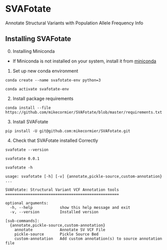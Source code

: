 # SVAFotate
Annotate Structural Variants with Population Allele Frequency Info 



## Installing SVAFotate


0) Installing Miniconda

- If Miniconda is not installed on your system, install it from [miniconda](https://conda.io/en/latest/miniconda.html)


1) Set up new conda environment 

```
conda create --name svafotate-env python=3
```

```
conda activate svafotate-env
```


2) Install package requirements 

```
conda install --file https://github.com/mikecormier/SVAFotate/blob/master/requirements.txt
```


3) Install SVAFotate

```
pip install -U git@github.com:mikecormier/SVAFotate.git
```


4) Check that SVAFotate installed Correctly 

```
svafotate --version

svafotate 0.0.1
```

```
svafotate -h 

usage: svafotate [-h] [-v] {annotate,pickle-source,custom-annotation} ...

SVAFotate: Structural Variant VCF Annotation tools
==================================================

optional arguments:
  -h, --help            show this help message and exit
  -v, --version         Installed version

[sub-commands]:
  {annotate,pickle-source,custom-annotation}
    annotate            Annotate SV VCF File
    pickle-source       Pickle Source Bed
    custom-annotation   Add custom annotation(s) to source annotation file
```

